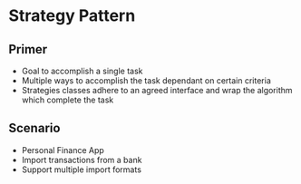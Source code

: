# Strategy Pattern

## Primer

- Goal to accomplish a single task
- Multiple ways to accomplish the task dependant on certain criteria
- Strategies classes adhere to an agreed interface and wrap the algorithm which complete the task

## Scenario

- Personal Finance App
- Import transactions from a bank
- Support multiple import formats
